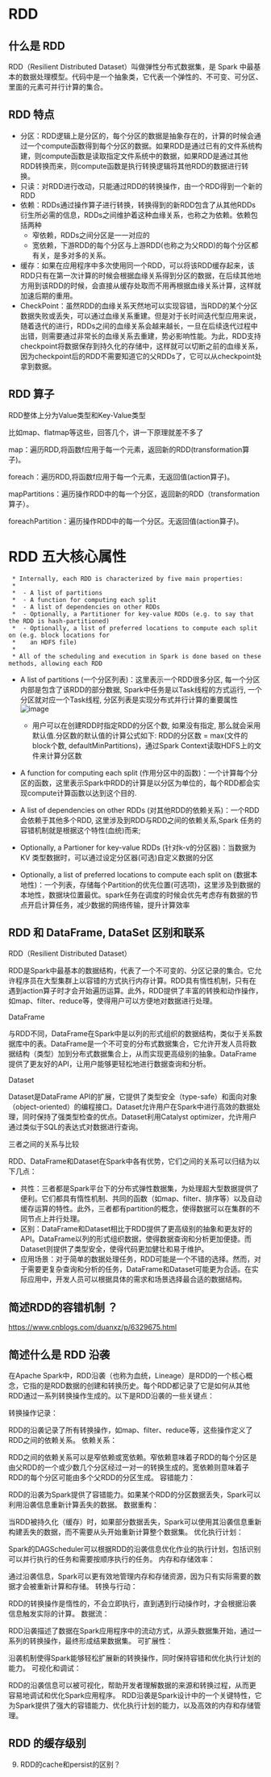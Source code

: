 # RDD

## 什么是 RDD

RDD（Resilient Distributed Dataset）叫做弹性分布式数据集，是 Spark 中最基本的数据处理模型。代码中是一个抽象类，它代表一个弹性的、不可变、可分区、里面的元素可并行计算的集合。

## RDD 特点

* 分区：RDD逻辑上是分区的，每个分区的数据是抽象存在的，计算的时候会通过一个compute函数得到每个分区的数据。如果RDD是通过已有的文件系统构建，则compute函数是读取指定文件系统中的数据，如果RDD是通过其他RDD转换而来，则compute函数是执行转换逻辑将其他RDD的数据进行转换。
* 只读：对RDD进行改动，只能通过RDD的转换操作，由一个RDD得到一个新的RDD
* 依赖：RDDs通过操作算子进行转换，转换得到的新RDD包含了从其他RDDs衍生所必需的信息，RDDs之间维护着这种血缘关系，也称之为依赖。依赖包括两种
  * 窄依赖，RDDs之间分区是一一对应的
  * 宽依赖，下游RDD的每个分区与上游RDD(也称之为父RDD)的每个分区都有关，是多对多的关系。
* 缓存：如果在应用程序中多次使用同一个RDD，可以将该RDD缓存起来，该RDD只有在第一次计算的时候会根据血缘关系得到分区的数据，在后续其他地方用到该RDD的时候，会直接从缓存处取而不用再根据血缘关系计算，这样就加速后期的重用。
* CheckPoint：虽然RDD的血缘关系天然地可以实现容错，当RDD的某个分区数据失败或丢失，可以通过血缘关系重建。但是对于长时间迭代型应用来说，随着迭代的进行，RDDs之间的血缘关系会越来越长，一旦在后续迭代过程中出错，则需要通过非常长的血缘关系去重建，势必影响性能。为此，RDD支持checkpoint将数据保存到持久化的存储中，这样就可以切断之前的血缘关系，因为checkpoint后的RDD不需要知道它的父RDDs了，它可以从checkpoint处拿到数据。

## RDD 算子

RDD整体上分为Value类型和Key-Value类型

比如map、flatmap等这些，回答几个，讲一下原理就差不多了

map：遍历RDD,将函数f应用于每一个元素，返回新的RDD(transformation算子)。

foreach：遍历RDD,将函数f应用于每一个元素，无返回值(action算子)。

mapPartitions：遍历操作RDD中的每一个分区，返回新的RDD（transformation算子）。

foreachPartition：遍历操作RDD中的每一个分区。无返回值(action算子)。

# RDD 五大核心属性

```
 * Internally, each RDD is characterized by five main properties:
 *
 *  - A list of partitions
 *  - A function for computing each split
 *  - A list of dependencies on other RDDs
 *  - Optionally, a Partitioner for key-value RDDs (e.g. to say that the RDD is hash-partitioned)
 *  - Optionally, a list of preferred locations to compute each split on (e.g. block locations for
 *    an HDFS file)
 *
 * All of the scheduling and execution in Spark is done based on these methods, allowing each RDD
```

* A list of partitions (一个分区列表)：这里表示一个RDD很多分区, 每一个分区内部是包含了该RDD的部分数据, Spark中任务是以Task线程的方式运行, 一个分区就对应一个Task线程, 分区列表是实现分布式并行计算的重要属性
![image](https://github.com/user-attachments/assets/24f8ac56-3357-4911-8cb8-db0c8eb88412)

  * 用户可以在创建RDD时指定RDD的分区个数, 如果没有指定, 那么就会采用默认值.分区数的默认值的计算公式如下: RDD的分区数 = max(文件的block个数, defaultMinPartitions)，通过Spark Context读取HDFS上的文件来计算分区数
* A function for computing each split (作用分区中的函数)：一个计算每个分区的函数，这里表示Spark中RDD的计算是以分区为单位的，每个RDD都会实现compute计算函数以达到这个目的.
* A list of dependencies on other RDDs (对其他RDD的依赖关系)：一个RDD会依赖于其他多个RDD, 这里涉及到RDD与RDD之间的依赖关系,Spark 任务的容错机制就是根据这个特性(血统)而来;
* Optionally, a Partioner for key-value RDDs (针对k-v的分区器)：当数据为 KV 类型数据时，可以通过设定分区器(可选)自定义数据的分区
* Optionally, a list of preferred locations to compute each split on (数据本地性)：一个列表，存储每个Partition的优先位置(可选项)，这里涉及到数据的本地性，数据块位置最优。spark任务在调度的时候会优先考虑存有数据的节点开启计算任务，减少数据的网络传输，提升计算效率


## RDD 和 DataFrame, DataSet 区别和联系

RDD（Resilient Distributed Dataset）

RDD是Spark中最基本的数据结构，代表了一个不可变的、分区记录的集合。它允许程序员在大型集群上以容错的方式执行内存计算。RDD具有惰性机制，只有在遇到action算子时才会开始遍历运算。此外，RDD提供了丰富的转换和动作操作，如map、filter、reduce等，使得用户可以方便地对数据进行处理。

DataFrame

与RDD不同，DataFrame在Spark中是以列的形式组织的数据结构，类似于关系数据库中的表。DataFrame是一个不可变的分布式数据集合，它允许开发人员将数据结构（类型）加到分布式数据集合上，从而实现更高级别的抽象。DataFrame提供了更友好的API，让用户能够更轻松地进行数据查询和分析。

Dataset

Dataset是DataFrame API的扩展，它提供了类型安全（type-safe）和面向对象（object-oriented）的编程接口。Dataset允许用户在Spark中进行高效的数据处理，同时保持了强类型检查的优点。Dataset利用Catalyst optimizer，允许用户通过类似于SQL的表达式对数据进行查询。

三者之间的关系与比较

RDD、DataFrame和Dataset在Spark中各有优势，它们之间的关系可以归结为以下几点：

* 共性：三者都是Spark平台下的分布式弹性数据集，为处理超大型数据提供了便利。它们都具有惰性机制、共同的函数（如map、filter、排序等）以及自动缓存运算的特性。此外，三者都有partition的概念，使得数据可以在集群的不同节点上并行处理。
* 区别：DataFrame和Dataset相比于RDD提供了更高级别的抽象和更友好的API。DataFrame以列的形式组织数据，使得数据查询和分析更加便捷。而Dataset则提供了类型安全，使得代码更加健壮和易于维护。
* 应用场景：对于简单的数据处理任务，RDD可能是一个不错的选择。然而，对于需要更复杂查询和分析的任务，DataFrame和Dataset可能更为合适。在实际应用中，开发人员可以根据具体的需求和场景选择最合适的数据结构。

## 简述RDD的容错机制 ？

https://www.cnblogs.com/duanxz/p/6329675.html

## 简述什么是 RDD 沿袭
在Apache Spark中，RDD沿袭（也称为血统，Lineage）是RDD的一个核心概念，它指的是RDD数据的创建和转换历史。每个RDD都记录了它是如何从其他RDD通过一系列转换操作生成的。以下是RDD沿袭的一些关键点：

转换操作记录：

RDD的沿袭记录了所有转换操作，如map、filter、reduce等，这些操作定义了RDD之间的依赖关系。
依赖关系：

RDD之间的依赖关系可以是窄依赖或宽依赖。窄依赖意味着子RDD的每个分区是由父RDD的一个或少数几个分区经过一对一的转换生成的。宽依赖则意味着子RDD的每个分区可能由多个父RDD的分区生成。
容错能力：

RDD的沿袭为Spark提供了容错能力。如果某个RDD的分区数据丢失，Spark可以利用沿袭信息重新计算丢失的数据。
数据重构：

当RDD被持久化（缓存）时，如果部分数据丢失，Spark可以使用其沿袭信息重新构建丢失的数据，而不需要从头开始重新计算整个数据集。
优化执行计划：

Spark的DAGScheduler可以根据RDD的沿袭信息优化作业的执行计划，包括识别可以并行执行的任务和需要按顺序执行的任务。
内存和存储效率：

通过沿袭信息，Spark可以更有效地管理内存和存储资源，因为只有实际需要的数据才会被重新计算和存储。
转换与行动：

RDD的转换操作是惰性的，不会立即执行，直到遇到行动操作时，才会根据沿袭信息触发实际的计算。
数据流：

RDD沿袭描述了数据在Spark应用程序中的流动方式，从源头数据集开始，通过一系列的转换操作，最终形成结果数据集。
可扩展性：

沿袭机制使得Spark能够轻松扩展新的转换操作，同时保持容错和优化执行计划的能力。
可视化和调试：

RDD的沿袭信息可以被可视化，帮助开发者理解数据的来源和转换过程，从而更容易地调试和优化Spark应用程序。
RDD沿袭是Spark设计中的一个关键特性，它为Spark提供了强大的容错能力、优化执行计划的能力，以及高效的内存和存储管理。


## RDD 的缓存级别


9. RDD的cache和persist的区别？
